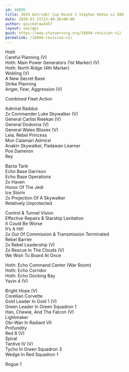 ```yaml
---
id: 16895
title: 2019 Outrider Cup Round 2 Stephan DeVos LS EBO
date: 2020-01-21T23:40:16+00:00
author: quickdraw3457
layout: swccgpc
guid: https://www.starwarsccg.org/16894-revision-v1/
permalink: /16894-revision-v1/
---
```

Hoth  
Careful Planning (V)  
Hoth: Main Power Generators (1st Marker) (V)  
Hoth: North Ridge (4th Marker)  
Wokling (V)  
A New Secret Base  
Strike Planning  
Anger, Fear, Aggression (V)  
  
Combined Fleet Action  
  
Admiral Raddus  
2x Commander Luke Skywalker (V)  
General Carlist Rieekan (V)  
General Dodonna (V)  
General Walex Blissex (V)  
Leia, Rebel Princess  
Mon Calamari Admiral  
Anakin Skywalker, Padawan Learner  
Poe Dameron  
Rey  
  
Bacta Tank  
Echo Base Garrison  
Echo Base Operations  
2x Haven  
Honor Of The Jedi  
Ice Storm  
2x Projection Of A Skywalker  
Relatively Unprotected  
  
Control & Tunnel Vision  
Effective Repairs & Starship Levitation  
It Could Be Worse  
It&#8217;s A Hit!  
2x Out Of Commission & Transmission Terminated  
Rebel Barrier  
2x Rebel Leadership (V)  
2x Rescue In The Clouds (V)  
We Wish To Board At Once  
  
Hoth: Echo Command Center (War Room)  
Hoth: Echo Corridor  
Hoth: Echo Docking Bay  
Yavin 4 (V)  
  
Bright Hope (V)  
Corellian Corvette  
Gold Leader In Gold 1 (V)  
Green Leader In Green Squadron 1  
Han, Chewie, And The Falcon (V)  
Lightmaker  
Obi-Wan In Radiant VII  
Profundity  
Red 8 (V)  
Spiral  
Tantive IV (V)  
Tycho In Green Squadron 3  
Wedge In Red Squadron 1  
  
Rogue 1